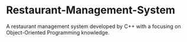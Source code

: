 # Restaurant-Management-System
A restaurant management system developed by C++ with a focusing on Object-Oriented Programming knowledge.
